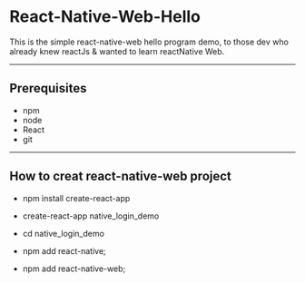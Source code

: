 # React-Native-Web-Hello
  This is the simple react-native-web hello program demo, to those dev who already knew reactJs & wanted to learn reactNative Web.


<hr/>

## Prerequisites
 - npm
 - node
 - React
 - git

<hr/>

## How to creat react-native-web project

- npm install create-react-app
- create-react-app native_login_demo
- cd native_login_demo

- npm add react-native;
- npm add react-native-web;
